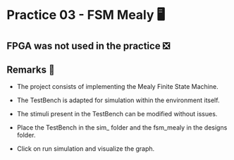 # Practice 03 - FSM Mealy 🖥️

## FPGA was not used in the practice ❎

## Remarks 📝

- The project consists of implementing the Mealy Finite State Machine.
  
- The TestBench is adapted for simulation within the environment itself.
  
- The stimuli present in the TestBench can be modified without issues.
  
- Place the TestBench in the sim_ folder and the fsm_mealy in the designs folder.
  
- Click on run simulation and visualize the graph.
